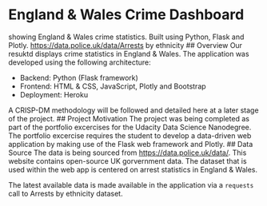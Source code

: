 England & Wales Crime Dashboard
===============================

showing England & Wales crime statistics. Built using Python, Flask and
Plotly. https://data.police.uk/data/Arrests by ethnicity \#\# Overview
Our resuktd displays crime statistics in England & Wales. The
application was developed using the following architecture:

-   Backend: Python (Flask framework)
-   Frontend: HTML & CSS, JavaScript, Plotly and Bootstrap
-   Deployment: Heroku

A CRISP-DM methodology will be followed and detailed here at a later
stage of the project. \#\# Project Motivation The project was being
completed as part of the portfolio excercises for the Udacity Data
Science Nanodegree. The portfolio excercise requires the student to
develop a data-driven web application by making use of the Flask web
framework and Plotly. \#\# Data Source The data is being sourced from
https://data.police.uk/data/. This website contains open-source UK
gorvernment data. The dataset that is used within the web app is
centered on arrest statistics in England & Wales.

The latest available data is made available in the application via a
`requests` call to Arrests by ethnicity dataset.
